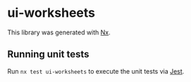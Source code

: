 # ui-worksheets

This library was generated with [Nx](https://nx.dev).

## Running unit tests

Run `nx test ui-worksheets` to execute the unit tests via [Jest](https://jestjs.io).
